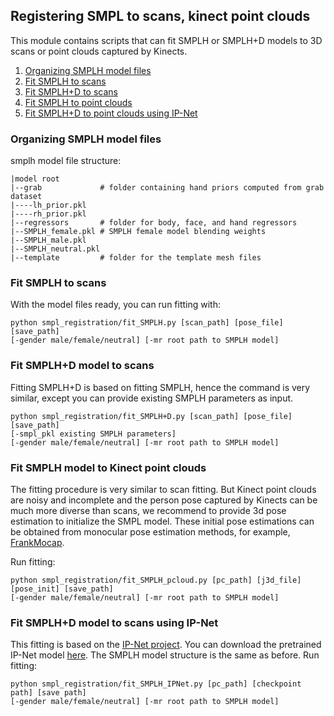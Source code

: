## Registering SMPL to scans, kinect point clouds
This module contains scripts that can fit SMPLH or SMPLH+D models to 3D scans or point clouds captured by Kinects.

1. [Organizing SMPLH model files](#smplh-files)
2. [Fit SMPLH to scans](#fit-smplh)
3. [Fit SMPLH+D to scans](#fit-smplh+d)
4. [Fit SMPLH to point clouds](#fit-smplh-pc)
5. [Fit SMPLH+D to point clouds using IP-Net](#fit-smplh-pc-ipnet)

### <a name="smplh-files"></a> Organizing SMPLH model files 
smplh model file structure: 
```
|model root
|--grab             # folder containing hand priors computed from grab dataset
|----lh_prior.pkl
|----rh_prior.pkl
|--regressors       # folder for body, face, and hand regressors
|--SMPLH_female.pkl # SMPLH female model blending weights 
|--SMPLH_male.pkl
|--SMPLH_neutral.pkl
|--template         # folder for the template mesh files
```
### <a name="fit-smplh"></a> Fit SMPLH to scans
With the model files ready, you can run fitting with:
```
python smpl_registration/fit_SMPLH.py [scan_path] [pose_file] [save_path] 
[-gender male/female/neutral] [-mr root path to SMPLH model]
```
### <a name="fit-smplh+d"></a> Fit SMPLH+D model to scans
Fitting SMPLH+D is based on fitting SMPLH, hence the command is very similar, except you can provide existing SMPLH parameters as input. 
```
python smpl_registration/fit_SMPLH+D.py [scan_path] [pose_file] [save_path] 
[-smpl_pkl existing SMPLH parameters] 
[-gender male/female/neutral] [-mr root path to SMPLH model]
```

### <a name="fit-smplh-pc"></a> Fit SMPLH model to Kinect point clouds
The fitting procedure is very similar to scan fitting. But Kinect point clouds are noisy and incomplete and the person pose captured by Kinects can be much more diverse than scans, we recommend to provide 3d pose estimation to initialize the SMPL model. These initial pose estimations can be obtained from monocular pose estimation methods, for example, [FrankMocap](https://github.com/facebookresearch/frankmocap).

Run fitting:
```
python smpl_registration/fit_SMPLH_pcloud.py [pc_path] [j3d_file] [pose_init] [save_path] 
[-gender male/female/neutral] [-mr root path to SMPLH model]
```

### <a name="fit-smplh-pc-ipnet"></a> Fit SMPLH+D model to scans using IP-Net 
This fitting is based on the [IP-Net project](#https://github.com/bharat-b7/IPNet). You can download the pretrained IP-Net model [here](#https://datasets.d2.mpi-inf.mpg.de/IPNet2020/IPNet_p5000_01_exp_id01.zip). The SMPLH model structure is the same as before.
Run fitting:
```
python smpl_registration/fit_SMPLH_IPNet.py [pc_path] [checkpoint path] [save path] 
[-gender male/female/neutral] [-mr root path to SMPLH model]
```